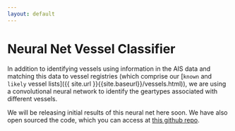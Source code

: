 ```yaml
---
layout: default
---
```


# Neural Net Vessel Classifier

In addition to identifying vessels using information in the AIS data and matching this data to vessel registries (which comprise our [`known` and `likely` vessel lists]({{ site.url }}{{site.baseurl}}/vessels.html)), we are using a convolutional neural network to identify the geartypes associated with different vessels.

We will be releasing initial results of this neural net here soon. We have also open sourced the code, which you can access at [this github repo](https://github.com/GlobalFishingWatch/vessel-classification).